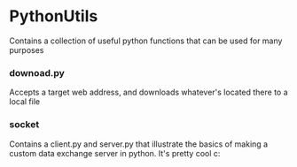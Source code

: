 # PythonUtils
Contains a collection of useful python functions that can be used for many purposes

### downoad.py
Accepts a target web address, and downloads whatever's located there to a local file

### socket
Contains a client.py and server.py that illustrate the basics of making a custom data exchange server in python. It's pretty cool c:
